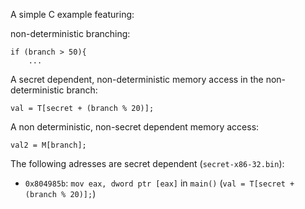 A simple C example featuring:

non-deterministic branching:

```
if (branch > 50){
    ...
```

A secret dependent, non-deterministic memory access in the non-deterministic branch:

```
val = T[secret + (branch % 20)];
```

A non deterministic, non-secret dependent memory access:

```
val2 = M[branch];
```


The following adresses are secret dependent (`secret-x86-32.bin`):

- `0x804985b`: `mov eax, dword ptr [eax]` in `main()` (`val = T[secret + (branch % 20)];`)
